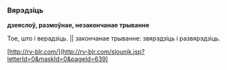 ### Вярэдзіць
**дзеяслоў, размоўнае, незакончанае трыванне**

Тое, што і верадзіць. || закончанае трыванне: звярэдзіць і развярэдзіць.

<a rel="author">[http://rv-blr.com/](http://rv-blr.com/slounik.jsp?letterId=0&maskId=0&pageId=639)</a>
